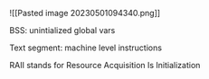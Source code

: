 
![[Pasted image 20230501094340.png]]

BSS: unintialized global vars

Text segment: machine level instructions

 RAII stands for Resource Acquisition Is Initialization

